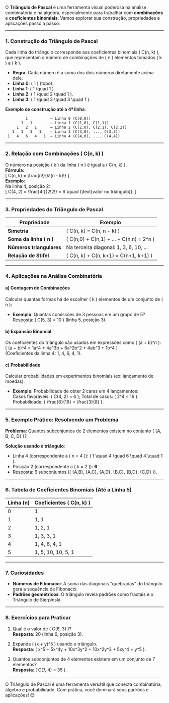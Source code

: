 O **Triângulo de Pascal** é uma ferramenta visual poderosa na análise combinatória e na álgebra, especialmente para trabalhar com **combinações** e **coeficientes binomiais**. Vamos explorar sua construção, propriedades e aplicações passo a passo:

---

### **1. Construção do Triângulo de Pascal**
Cada linha do triângulo corresponde aos coeficientes binomiais \( C(n, k) \), que representam o número de combinações de \( n \) elementos tomados \( k \) a \( k \).  
- **Regra**: Cada número é a soma dos dois números diretamente acima dele.  
- **Linha 0**: \( 1 \) (topo).  
- **Linha 1**: \( 1 \quad 1 \).  
- **Linha 2**: \( 1 \quad 2 \quad 1 \).  
- **Linha 3**: \( 1 \quad 3 \quad 3 \quad 1 \).  

**Exemplo de construção até a 4ª linha**:  
```
         1          ← Linha 0 (C(0,0))
       1   1        ← Linha 1 (C(1,0), C(1,1))
     1   2   1      ← Linha 2 (C(2,0), C(2,1), C(2,2))
   1   3   3   1    ← Linha 3 (C(3,0), ..., C(3,3))
 1   4   6   4   1  ← Linha 4 (C(4,0), ..., C(4,4))
```

---

### **2. Relação com Combinações \( C(n, k) \)**  
O número na posição \( k \) da linha \( n \) é igual a \( C(n, k) \).  
**Fórmula**:  
\[
C(n, k) = \frac{n!}{k!(n - k)!}
\]  
**Exemplo**:  
Na linha 4, posição 2:  
\[
C(4, 2) = \frac{4!}{2!2!} = 6 \quad (\text{valor no triângulo}).
\]

---

### **3. Propriedades do Triângulo de Pascal**
| **Propriedade**                  | **Exemplo**                          |  
|-----------------------------------|---------------------------------------|  
| **Simetria**                      | \( C(n, k) = C(n, n - k) \)           |  
| **Soma da linha \( n \)**         | \( C(n,0) + C(n,1) + ... + C(n,n) = 2^n \) |  
| **Números triangulares**          | Na terceira diagonal: 1, 3, 6, 10, ... |  
| **Relação de Stifel**             | \( C(n, k) + C(n, k+1) = C(n+1, k+1) \) |  

---

### **4. Aplicações na Análise Combinatória**
#### **a) Contagem de Combinações**  
Calcular quantas formas há de escolher \( k \) elementos de um conjunto de \( n \):  
- **Exemplo**: Quantas comissões de 3 pessoas em um grupo de 5?  
  Resposta: \( C(5, 3) = 10 \) (linha 5, posição 3).

#### **b) Expansão Binomial**  
Os coeficientes do triângulo são usados em expressões como \( (a + b)^n \):  
\[
(a + b)^4 = 1a^4 + 4a^3b + 6a^2b^2 + 4ab^3 + 1b^4
\]  
(Coeficientes da linha 4: 1, 4, 6, 4, 1).

#### **c) Probabilidade**  
Calcular probabilidades em experimentos binomiais (ex: lançamento de moedas).  
- **Exemplo**: Probabilidade de obter 2 caras em 4 lançamentos:  
  Casos favoráveis: \( C(4, 2) = 6 \); Total de casos: \( 2^4 = 16 \).  
  Probabilidade: \( \frac{6}{16} = \frac{3}{8} \).

---

### **5. Exemplo Prático: Resolvendo um Problema**
**Problema**: Quantos subconjuntos de 2 elementos existem no conjunto \( \{A, B, C, D\} \)?  

**Solução usando o triângulo**:  
- Linha 4 (correspondente a \( n = 4 \)): \( 1 \quad 4 \quad 6 \quad 4 \quad 1 \).  
- Posição 2 (correspondente a \( k = 2 \)): **6**.  
- Resposta: 6 subconjuntos (\( \{A,B\}, \{A,C\}, \{A,D\}, \{B,C\}, \{B,D\}, \{C,D\} \)).  

---

### **6. Tabela de Coeficientes Binomiais (Até a Linha 5)**
| **Linha (n)** | **Coeficientes \( C(n, k) \)** |  
|---------------|---------------------------------|  
| 0             | 1                              |  
| 1             | 1, 1                           |  
| 2             | 1, 2, 1                        |  
| 3             | 1, 3, 3, 1                     |  
| 4             | 1, 4, 6, 4, 1                  |  
| 5             | 1, 5, 10, 10, 5, 1             |  

---

### **7. Curiosidades**
- **Números de Fibonacci**: A soma das diagonais "quebradas" do triângulo gera a sequência de Fibonacci.  
- **Padrões geométricos**: O triângulo revela padrões como fractais e o Triângulo de Sierpinski.  

---

### **8. Exercícios para Praticar**
1. Qual é o valor de \( C(6, 3) \)?  
   **Resposta**: 20 (linha 6, posição 3).  

2. Expanda \( (x + y)^5 \) usando o triângulo.  
   **Resposta**: \( x^5 + 5x^4y + 10x^3y^2 + 10x^2y^3 + 5xy^4 + y^5 \).  

3. Quantos subconjuntos de 4 elementos existem em um conjunto de 7 elementos?  
   **Resposta**: \( C(7, 4) = 35 \).

---

O Triângulo de Pascal é uma ferramenta versátil que conecta combinatória, álgebra e probabilidade. Com prática, você dominará seus padrões e aplicações! 😊